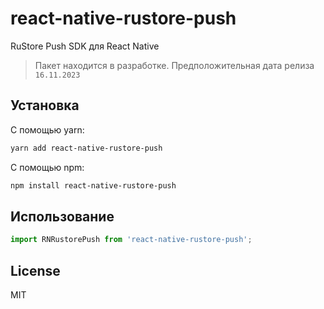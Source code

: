 # react-native-rustore-push

RuStore Push SDK для React Native

> Пакет находится в разработке. Предположительная дата релиза `16.11.2023`

## Установка

С помощью yarn:
```sh
yarn add react-native-rustore-push
```
С помощью npm:
```sh
npm install react-native-rustore-push
```

## Использование

```js
import RNRustorePush from 'react-native-rustore-push';
```

## License

MIT
